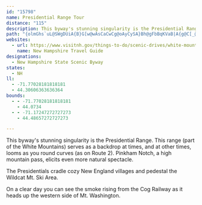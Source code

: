 ```yaml
---
id: "15798"
name: Presidential Range Tour
distance: "115"
description: This byway's stunning singularity is the Presidential Range. This range (part of the White Mountains) serves as a backdrop at times, and at other times, looms as you round curves (as on route 2).
path: "{olmGhs`uL@SWgDUiA{B}G[w@wAsCaCwCg@oAyCySA}Bh@gFbBqKVaB|A{g@C[_@}Cm@}DgAyHg@wCk@iB}AqCGQq@_A_AcAcCqCwBkDgAeCaAiDyBcLgBaKwAgHoBqKo@cFoAqFY{BoAmUe@aO{A{Zc@}DeBcKiAgEuLi`@cDqL{@oCgAwB}AuB}@w@qAgA}A}@gBc@mBYcDOcAQsAm@eB{@aB{AiBiDeAaDM{@WiDIiAe@kU?_AGkIYiGUwJCsBPeIl@gD|BuJtDoNlIy]fB}Hl@{BnAaDdC}FfI{P`ByDdBwEn@}Bp@_ENmBFsBGkFWiDe@eC{@aD{@eCqG{KmGwJmDwFyDqGgCsDg@cAgFaIaHcKgEeHaDeFw@oAuBqCwE}EcEuDoD}CyC{BaEmByCgA}EqAaCa@aAQeEU_K}A_Bc@kCyAsDiDgBwAwGmG_DsB{BaByD_DoCoB}BuAcBu@}A[oDc@cEk@sCaAaDyAsA}@sCsBoC_D}AaBmEyFwDmE{DsF{@}A}@mBuDqKyB_FiBsDoAkBuGmIoKcOaDcEcL}PeDmEiAoAgAs@sC_AmBqA}@}@yAiCuCsHGe@D{@sGXe@_@qE{Bm@k@u@_@kFsDaCwBoBoBsGsDmCuBsPaPwAiA_Bq@mA[eHYaBQ{Aa@_BcAsFwE_Bs@uAQaF[sAW}Bw@oEgBmEqA{BcAsGmBuEo@uEu@aOkEiHqBsKuBuNkD}Gs@kDYqAUaBg@sAu@wFsDyFoD_Bo@}AE_EVsGbA{BTsD?aAGqEgA{BQ{@HwHfFkC`BuAt@mAVaBJ_BI_DmA[EIG_Bi@}AgAy@{@mJaQyB{CgAu@eIyE{BkBaCcCyByAmCkAiA]q@KsEa@cB[gBo@gBuAeFmEaHyFeHsFqFyDeGuDcDuA{Bc@iO{AqCAgCBeBPcBLoDEgOYaAIuBWwLkBkWcFmCy@oCiAgEyA_J_DyBm@aHmBqGuAuCk@oC[oHyAkG]{GW}BXaM|BkBJaEKoHEgBYiD_Bu@M}A`@sAJo@QoAw@aDkC{DeEoEaF{AqB_@MGEs@?aBj@yA\\u@N`@c@rE{FdBeCfH}KpD}FlFgJdE}G~Vma@~CyFlDgHlK{P`HqLlCuGxA_B`CqAzD_D~BuBjHmHhNgMhDsCrCkCdA}@vL_FnIuDbOkGbH}CfKwE`JkDdDcBpF{CrF_DjBw@tDiAz@s@hAqAnHaQhDcHjAsBhBcCtN{PlE_HfCkCfAeBzBkEz@_Cr@gD|@uEhA}DlAwCfDyFf@iAbCcI|Pij@xAwCrAyC|AsEnG_QjAuDlI__@bGaYfBwHvEmQvDyO~@iDv@gCt@iBpCuErCiFr@uApEsHxE_I~CkG`IgQ`BsDxA{DrCmGrCiGnFuMvBcFfVki@nCqGxDcKfBeFjBcFnEeK`AsBlBqCxF{GfBeCv@iBvBqH`AwC|AeEbAwBvAoBpGwHhLmMvSoVrJaLrE}ElLmMhHyI|RoV~@oAfD}D`EiFtHkJfE}DpHkGnAyAbC{DrCyDhC_DbDkDpAiBf@iAxCaG|CqFvF_J`AyBd@cBdCeOhBmKzBaLv@wCx@qBtBcDbDoEjAyBh@{AZiB`B{Mb@wCr@{F`@eFL_FVaH\\sEp@sGtBiMdEk\\|@yKdBiO`@uETcECkFGsC?_HDqB^sDj@qGTcEF}EOgMCeJJsAdAqGP}BRuE?uGK{PFsFc@oF]sB_AsDw@wB}CuGuHoNcBsDwFoP_AuCiCeKuAeGuCaPo@}FSuCm@wGUoD{AmWGuAgBcWOqAWwFcAkNk@{DgAkFcLcg@a@uBk@sDa@uEsAmSo@oHs@wHUiDM_LFcTLuTDgRCwBe@}Fy@{Fq@{D_DyM}AcGKm@oE}QgAgE?IqE}RcDaNcBuGiBsG{GuXKUoBiIgCqMkAqFQ_A_K}h@iDaQ}DaTq@kEoAsJSiA{BmPk@mCeAsCmA_CyAwBmAwAgA_AoHkEki@{[kCwC}AcCkAqCiAyDkB_Hm@iD_@yCoAuMG}BLuDR{Bz@_If@{ChAkGjAiGnB{LPsBJaEOmL?mAOkMAoGb@aBvBmAl@SjGgBlAy@`@q@l@aB|@eELQPgArA_G`Oae@fF{O~@iDNeAHYzE{ZlCePzESfPe@`ABzJxBN?LJdF~@bADtAObBm@fEiCbAYhA?rAXpL|HdBt@dBb@pK\\NGfJRzXZhBPv@^hAt@~@fAdD~EdC|Dp@bBdDlTn@tDd@zAf@dAhAvA|@~@fAf@xBf@zDd@rCr@~Ap@nA`ApAxAn@jAdC|FHP|IdT`AjAHFhOfO`Af@vInBbC^`BHlD_@lBIrAXtAj@`A~@nIlJtAjBlB`EvCfHfFxLlDhInF|Ml@nA`A~A`BhBhAx@pGjE|JhFdHdDpChAtG~Bp[|QtEbCjDpAzCt@lCZnDLtDE~CWfK_ArB?tBFbBPnB`@tDdAvVrH`KzDbGhBlAH`CGpEo@jAEfBN`Cj@lFhAtCv@~A`ApBlBrDnEn@r@xAvAhAr@jAf@|B^zD?vRWnFA~BElC?dADbBPxAb@jBv@jBnApBtBlAfB~FfJdCrDfAfAxBfBrEhCpCdAbBNtAGbBY|@E`AL~GbDnB`@jAJfBFhDF|@IlD}@vAUzACbBFt@LdA^v@h@b@\\pGnJlAdAnJnHpOlL|FtE~CdC~IlGhApAz@xAz@bC`@tAtCrOdAjGtBdLj@tAb@nAt@dBj@r@|LzFjJdEnBr@jIpBrH|@hCJfDHnCQhBStFmA~GcBnAAfAH|F`AxANnAGjAY|Be@pBQxA?lAP^PVPHJ\\Xb@`@Vj@bAzDv@xApAfB`Ax@~@^|GjAfC`@rIzAjBAjA@vAKdCu@fB_AfAgAzAmBfBqCzBsDjAmA`ByA|AaAfAWnB?bRV~AZrC~@zD~AnAPhAHrAOjAg@p@i@`AyAvAkDrBwFp@_BtAqB~BcCxE}C~EsClHyEjD_CxBkBnDsDzAqAnFuHbAoA~@s@n@]tAc@`BQbC?nAE~A[tFyAdCw@xAs@`B}@bDeC`Am@rNoJVKnJkHlAiArFsGxBgDnCuE`AaApAgAv@_@vOuFl@a@f@c@l@w@n@mAt@iBf@{AbAkBd@q@l@g@~@i@v@YZClAEtDf@pKlBz@Z`G`B`DfARDd@?fAGj@I|AWxAc@rE}@bA[lAq@~@w@p@}@vBqEfBsBb@Yf@Y`G{BtBg@xB_@|@KPGTExBy@dBcArBc@xAI|CRn@At@@d@Cf@Mf@MlDuAdDeBfE_BvAc@xAm@x@WpC[~@G|A]r@g@p@w@dAaBp@aBjC_FtCoEfDsDbDuC~A{Bd@_An@mBlAoD^}@Ve@dB{BdB{A|EgDrAwAn@u@l@u@jAkB\\u@Ro@NkAb@wELwCLmECoCMgBO{DAgCBw@TkBpAcEf@}@^o@tD}EpByBhA{At@}@`@YvIqCjAm@`BmArAsAfAaBf@cA`AcCnFmLh@uAx@mATk@p@kAv@iA^o@tAiB|@}@bA_@j@Qp@]dDkA~DwAtBiA|@y@p@SjAY~@G|@?tAXt@`@nDxApAd@dAh@rBv@v@P|BT~@?lCJzAW~AKrAWvFo@hAG|AGdA?jBL|@Z\\}@p@oA`@Yt@Q~@ApA@hAb@|C|B`E`Dp@r@l@IpA[j@Gb@Mt@EjACrBQn@ItEoAhEiBbA]zGuChBy@t@Yr@_@lO_HrK}DnEkC~AsAzD{DfHuIlAeB~Br@HpG`@jI^dDj@fEp@hCb@fAjA`Ez@nBdBvDLJvBlEjFjLd@r@vBhEr@dB`AlBzAhD^rApA|Hz@|DtDjN|@~Cd@~@p@fAbA|@tAl@n@Nz@@fCQV?pAIbCGxA?hAFjLnCbLvC~GnBzLrDr@Tp@PrAl@jAz@bAbAxBzClCbE~@jBfAnCh@bBhEv]j@pDPhFLfHZ`JPjDpBnOlAdLn@bGv@vJfAzOx@`S\\zFVzFl@xKj@~E|@bGT`D?t@Gr@OnD@~BtB~ZxBvd@TvC~@tGfAtG?l@JjC^vCR|BlBv_@pAvXDnCEhKn@~XC~@@dAWnQCdDFpBNjCfAjL|CvVdEf\\bAtHBXtArHp@jDjG|XTbBDrBOrB]`Ca@jAgDxHu@dCkPjt@_@zCOxDCvD@vDDdCpBrJ`DhKPjAf@nKTxCTfFBhDGjF_@hJGtDDvF~@dP?tB_@hC}ChMYbBmBtEyCdF}@bBS~@UbBq@tBe@hBo@lAq@x@uCnAiOdIsDhCyCjCyDfHqAtBkBzBcC~BoC|AqChAeAXab@pHgEh@oAJiB@gD[}J}Bm]uIcGqAoAQgBGqA?uBXcCn@cE`BeE~@uOlCiGl@uFHuUP_DGeDTw@RyBnAiF~EyMvLgA~@}CrBmClAmDdAsCl@kHl@eE?sBI_CWcGq@aBKgB?_BTgA^mAr@eA|@mEnEiE~DuHvGaAd@mAh@mB`@gNzAwKhAcNrA_KfAgBBkACaDcAaCyAaCcB{FsDaAi@_A[{AQ_AG}@FoARqBt@cEpBq@Reg@tUu@t@}@pB_FzKk@~As@rDm@~DKxAGxBF`DUjGWpFQbBUnA{@nCi@vAeCzE}FbNaBhEi@nBWrCiAfOiDbRq@pCq@hBcArAcE|B}@X{@L_ERiCZiBb@yBnAwHfHqC|BiCdC{AnAiAr@mB~@wNvFyBbAyFtE_BvAkB|@sF|BeEtB{G~DyMtIcAb@cRdEaCl@aAL_A@w@E}B[cCm@uDqAkN}HiA{@wBkCmAgAcB}@qBi@gC[wCVsBf@}B|@cJzCcAFqFMq@P[XuBjDsDjEyDjDGHuBVi@R{@l@Y\\qCvDuDjEwDjDg@Vw@@o@KqD}Ac@Io@Qw@Cg@Bc@Py@|@w@nAo@pAQj@}@rBuIrKuDjEwAbBqCjEaAnAgBbBkB~AqA~@cIbEaARFl@Cj@e@fASPg@|@APy@bBkAPm@j@m@dA_@\\oAz@o@j@sBtCKTe@|@K^U\\qCvBcBtAINaCxAeAd@wC~@cA|@Yj@HlAAzAy@lBo@r@_@F]G]QYDu@b@_ACIFo@^]H_@?_@YSGa@H]\\e@TkA?s@Vw@l@}@JoAc@g@?a@FWPi@|@GPONw@Hc@n@@Ne@|@YPo@A]H}@j@WHQGMQ_@YgEtGmFnKkDpHw@`Bq@nA}ExHwCdH_AdBkCdE}@dBoC|DyA`DsD|IoA`D{@nCoA|F{CrJ_BhDkC|EqApB{AfBeBdBuA|@wAx@}BdAwGhD{An@c@dA_@XgBt@wIdEmA~@s@dAa@r@gDvJsA`DkA`DcGdOsCfHk@fBuCxGqDdJwAlE_@vCOvCEfDD~DT~Cl@fGtDd\\t@|Fz@~FdDxVfAlH|Hll@RrBBhDIfB]`Cc@xA_C|EsFrIkA|CqAtDeAlDiEhQiAjFkBxMk@vEu@nDmBjIs@dEg@nFItBFzBBl@`@pBjAnEr@rBxDhKTnA~@tKPtAlCxHh@fCV|BAjAgDhSK|Ab@tME`Bc@pDY`Bm@pBc@v@cAxAaDbPuAvHq@vC}AjE_@rAKhBI~@s@`Da@fDQfFJrBnAfHR|B?b@OpFe@dL]xDi@jDu@~Co@`BeB|Di@dAUXcDbGuA|CuAhCa@nCCtAz@|TVzERpAv@|BfBzDrFxTtBzHfEvRLnBF~DEdBo@rEsAnG_AdCeCrG_AbDiA`HyAnKSpBBtBNxBTzAVx@p@pAh@l@hA|@~A~@tBlBnA`BdAvB`A`DJnA?lDIbBY|CIbCPnBpBjJPzAZhDP~EAfCFzC^dC`AhFT|BElBo@~CcArGQrCLhCRzAj@fCd@vClA`Gf@lAvA`BhA~@`ApApAlClBxErCbGNdANnAEtByBhM{AbK{A|HcAdH{@lE{@tBoAxB{BxCqDvCw@fA_@~@}ArK[x@iBzCaLnPyBvCqAfCmAlCmCjHyBpIeDxQq@xBk@`C_@j@}BjB{FnIsAbDa@vAe@vCo@hFu@rK?bEJbLX~_@RnQJdHNjDZpRhAv`@rAdc@\\bQ`@|MHhBrAfd@\\hNZbRb@hPtAta@zAvj@DjEGpHUpCWbAs@bBwC`E{FvJo@xAUnAuAxMk@hHUxAK`@wBpHqBnPgB`PkAvJwBhLSzBBdCL|A\\rC\\hB\\fE"
websites:
  - url: https://www.visitnh.gov/things-to-do/scenic-drives/white-mountains
    name: New Hampshire Travel Guide
designations:
  - New Hampshire State Scenic Byway
states:
  - NH
ll:
  - -71.77028181818181
  - 44.30606363636364
bounds:
  - - -71.77028181818181
    - 44.0734
  - - -71.17247272727273
    - 44.48657272727273

---
```


This byway's stunning singularity is the Presidential Range. This range (part of the White Mountains) serves as a backdrop at times, and at other times, looms as you round curves (as on Route 2). Pinkham Notch, a high mountain pass, elicits even more natural spectacle.

The Presidentials cradle cozy New England villages and pedestal the Wildcat Mt. Ski Area.

On a clear day you can see the smoke rising from the Cog Railway as it heads up the western side of Mt. Washington.
